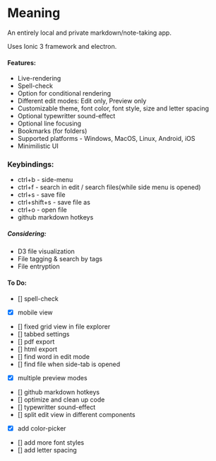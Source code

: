 # Meaning
An entirely local and private markdown/note-taking app.

Uses Ionic 3 framework and electron. 

#### Features:
- Live-rendering
- Spell-check
- Option for conditional rendering
- Different edit modes: Edit only, Preview only
- Customizable theme, font color, font style, size and letter spacing 
- Optional typewritter sound-effect
- Optional line focusing
- Bookmarks (for folders)
- Supported platforms - Windows, MacOS, Linux, Android, iOS
- Minimilistic UI


### Keybindings:
- ctrl+b - side-menu
- ctrl+f - search in edit / search files(while side menu is opened)
- ctrl+s - save file
- ctrl+shift+s - save file as
- ctrl+o - open file
- github markdown hotkeys


##### Considering:
- D3 file visualization
- File tagging & search by tags
- File entryption


#### To Do:
- [] spell-check
- [x] mobile view
- [] fixed grid view in file explorer
- [] tabbed settings
- [] pdf export
- [] html export
- [] find word in edit mode
- [] find file when side-tab is opened
- [x] multiple preview modes
- [] github markdown hotkeys
- [] optimize and clean up code
- [] typewritter sound-effect
- [] split edit view in different components
- [x] add color-picker
- [] add more font styles
- [] add letter spacing